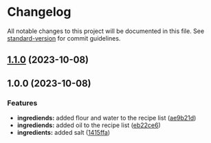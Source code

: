 # Changelog

All notable changes to this project will be documented in this file. See [standard-version](https://github.com/conventional-changelog/standard-version) for commit guidelines.

## [1.1.0](https://github.com/mokkapps/changelog-generator-demo/compare/v1.0.2...v1.1.0) (2023-10-08)

## 1.0.0 (2023-10-08)


### Features

* **ingrediends:** added flour and water to the recipe list ([ae9b21d](https://github.com/mokkapps/changelog-generator-demo/commits/ae9b21d29a3ec5b2ce6239c1dda8060dd9bb171a))
* **ingrediends:** added oil to the recipe list ([eb22ce6](https://github.com/mokkapps/changelog-generator-demo/commits/eb22ce649cca9eeedb6ea977883d37fe8c11cf0e))
* **ingredients:** added salt ([1415ffa](https://github.com/mokkapps/changelog-generator-demo/commits/1415ffab3b03e87330586f682c758c718af9b49a))
